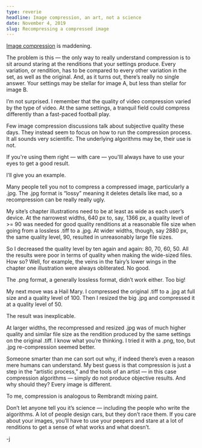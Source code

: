 ```yaml
---
type: reverie
headline: Image compression, an art, not a science
date: November 4, 2019
slug: Recompressing a compressed image
---
```


[Image compression](https://github.com/abelsj60/jamesabels.net/blob/master/image-scripts.txt) is maddening. 

The problem is this — the only way to really understand compression is to sit around staring at the renditions that your settings produce. Every variation, or rendition, has to be compared to every other variation in the set, as well as the original. And, as it turns out, there’s really no single answer. Your settings may be stellar for image A, but less than stellar for image B.

I’m not surprised. I remember that the quality of video compression varied by the type of video. At the same settings, a tranquil field could compress differently than a fast-paced football play.

Few image compression discussions talk about subjective quality these days. They instead seem to focus on how to run the compression process. It all sounds very scientific. The underlying algorithms may be, their use is not.

If you're using them right — with care — you'lll always have to use your eyes to get a good result.

I’ll give you an example. 

Many people tell you not to compress a compressed image, particularly a .jpg. The .jpg format is “lossy” meaning it deletes details like mad, so a recompression can be really really ugly.

My site’s chapter illustrations need to be at least as wide as each user’s device. At the narrowest widths, 640 px to, say, 1366 px, a quality level of >= 90 was needed for good quality renditions at a reasonable file size when going from a lossless .tiff to a .jpg. At wider widths, though, say 2880 px, the same quality level, 90, resulted in unreasonably large file sizes. 

So I decreased the quality level by ten again and again: 80, 70, 60, 50. All the results were poor in terms of quality when making the wide-sized files. How so? Well, for example, the veins in the fairy’s lower wings in the chapter one illustration were always obliterated. No good.

The .png format, a generally lossless format, didn’t work either. Too big!

My next move was a Hail Mary. I compressed the original .tiff to a .jpg at full size and a quality level of 100. Then I resized the big .jpg and compressed it at a quality level of 50. 

The result was inexplicable. 

At larger widths, the recompressed and resized .jpg was of much higher quality and similar file size as the rendition produced by the same settings on the original .tiff. I know what you’re thinking. I tried it with a .png, too, but .jpg re-compression seemed better.

Someone smarter than me can sort out why, if indeed there’s even a reason mere humans can understand. My best guess is that compression is just a step in the “artistic process,” and the tools of an artist — in this case compression algorithms — simply do not produce objective results. And why should they? Every image is different.

To me, compression is analogous to Rembrandt mixing paint. 

Don’t let anyone tell you it’s science — including the people who write the algorithms. A lot of people design cars, but they don’t race them. If you care about your images, you’ll have to use your peepers and stare at a lot of renditions to get a sense of what works and what doesn’t. 

-j